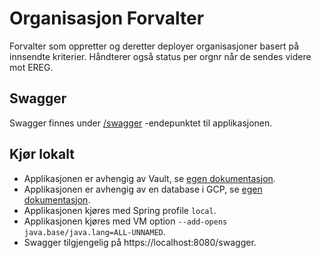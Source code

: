 # Organisasjon Forvalter

Forvalter som oppretter og deretter deployer organisasjoner basert på innsendte kriterier. Håndterer også status per
orgnr når de sendes videre mot EREG.

## Swagger

Swagger finnes under [/swagger](https://testnav-organisasjon-forvalter.intern.dev.nav.no/swagger) -endepunktet til
applikasjonen.

## Kjør lokalt
* Applikasjonen er avhengig av Vault, se [egen dokumentasjon](../../docs/local_vault.md).
* Applikasjonen er avhengig av en database i GCP, se [egen dokumentasjon](../../docs/gcp_db.md).
* Applikasjonen kjøres med Spring profile `local`.
* Applikasjonen kjøres med VM option `--add-opens java.base/java.lang=ALL-UNNAMED`.
* Swagger tilgjengelig på https://localhost:8080/swagger.